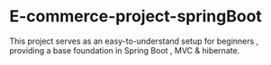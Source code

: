# E-commerce-project-springBoot
This project serves as an easy-to-understand setup for beginners , providing a base foundation in Spring Boot , MVC &amp; hibernate.
